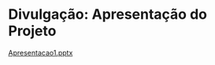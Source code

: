 # Divulgação: Apresentação do Projeto

[Apresentacao1.pptx](https://github.com/ICEI-PUC-Minas-PMGCC-TI/tiaw-pmg-cc-t-20212-centralizacao-de-apps-de-empresas/files/7715657/Apresentacao1.pptx)
